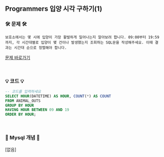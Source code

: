 ## Programmers 입양 시각 구하기(1)

### 🛠️ 문제 🛠️

```
보호소에서는 몇 시에 입양이 가장 활발하게 일어나는지 알아보려 합니다. 09:00부터 19:59까지, 각 시간대별로 입양이 몇 건이나 발생했는지 조회하는 SQL문을 작성해주세요. 이때 결과는 시간대 순으로 정렬해야 합니다.
```

[문제 바로가기](https://school.programmers.co.kr/learn/courses/30/lessons/59412)

<br/>

### 💡 코드 💡

```sql
-- 코드를 입력하세요
SELECT HOUR(DATETIME) AS HOUR, COUNT(*) AS COUNT
FROM ANIMAL_OUTS
GROUP BY HOUR
HAVING HOUR BETWEEN 09 AND 19
ORDER BY HOUR;
```

<br/>

### 📙 Mysql 개념 📙
[없음]
